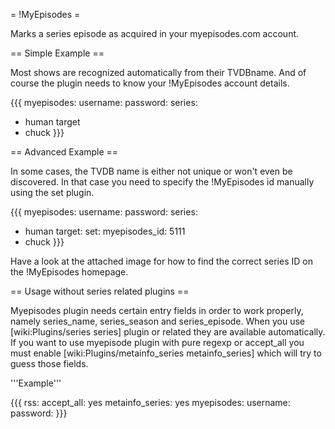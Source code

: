 = !MyEpisodes =

Marks a series episode as acquired in your myepisodes.com account.


== Simple Example ==

Most shows are recognized automatically from their TVDBname. And of course the plugin needs to know your !MyEpisodes account details.

{{{
myepisodes:
  username: <username>
  password: <password>
series:
  - human target
  - chuck
}}}


== Advanced Example ==

In some cases, the TVDB name is either not unique or won't even be discovered. In that case you need to specify the !MyEpisodes id manually using the set plugin.

{{{
myepisodes:
  username: <username>
  password: <password>
series:
  - human target:
      set:
        myepisodes_id: 5111 
  - chuck
}}}
 
Have a look at the attached image for how to find the correct series ID on the !MyEpisodes homepage. 

== Usage without series related plugins ==

Myepisodes plugin needs certain entry fields in order to work properly, namely series_name, series_season and series_episode. When you use [wiki:Plugins/series series] plugin or related they are available automatically. If you want to use myepisode plugin with pure regexp or accept_all you must enable [wiki:Plugins/metainfo_series metainfo_series] which will try to guess those fields.

'''Example'''

{{{
rss: <url>
accept_all: yes
metainfo_series: yes
myepisodes:
  username: <username>
  password: <password>
}}}